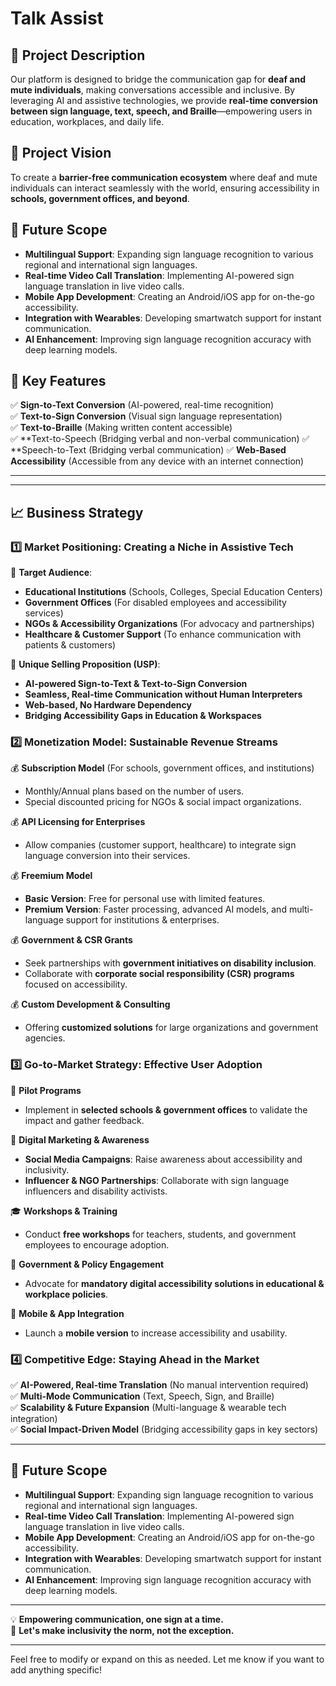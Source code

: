 # Talk Assist 

## 📌 Project Description  
Our platform is designed to bridge the communication gap for **deaf and mute individuals**, making conversations accessible and inclusive. By leveraging AI and assistive technologies, we provide **real-time conversion between sign language, text, speech, and Braille**—empowering users in education, workplaces, and daily life.  

## 🎯 Project Vision  
To create a **barrier-free communication ecosystem** where deaf and mute individuals can interact seamlessly with the world, ensuring accessibility in **schools, government offices, and beyond**.  

## 🔮 Future Scope  
- **Multilingual Support**: Expanding sign language recognition to various regional and international sign languages.  
- **Real-time Video Call Translation**: Implementing AI-powered sign language translation in live video calls.  
- **Mobile App Development**: Creating an Android/iOS app for on-the-go accessibility.  
- **Integration with Wearables**: Developing smartwatch support for instant communication.  
- **AI Enhancement**: Improving sign language recognition accuracy with deep learning models.

## 🚀 Key Features  
✅ **Sign-to-Text Conversion** (AI-powered, real-time recognition)  
✅ **Text-to-Sign Conversion** (Visual sign language representation)  
✅ **Text-to-Braille** (Making written content accessible)  
✅ **Text-to-Speech (Bridging verbal and non-verbal communication) 
✅ **Speech-to-Text (Bridging verbal communication)
✅ **Web-Based Accessibility** (Accessible from any device with an internet connection)  

---

---

## 📈 Business Strategy  

### **1️⃣ Market Positioning: Creating a Niche in Assistive Tech**  
🔹 **Target Audience**:  
- **Educational Institutions** (Schools, Colleges, Special Education Centers)  
- **Government Offices** (For disabled employees and accessibility services)  
- **NGOs & Accessibility Organizations** (For advocacy and partnerships)  
- **Healthcare & Customer Support** (To enhance communication with patients & customers)  

🔹 **Unique Selling Proposition (USP)**:  
- **AI-powered Sign-to-Text & Text-to-Sign Conversion**  
- **Seamless, Real-time Communication without Human Interpreters**  
- **Web-based, No Hardware Dependency**  
- **Bridging Accessibility Gaps in Education & Workspaces**  

### **2️⃣ Monetization Model: Sustainable Revenue Streams**  
💰 **Subscription Model** (For schools, government offices, and institutions)  
- Monthly/Annual plans based on the number of users.  
- Special discounted pricing for NGOs & social impact organizations.  

💰 **API Licensing for Enterprises**  
- Allow companies (customer support, healthcare) to integrate sign language conversion into their services.  

💰 **Freemium Model**  
- **Basic Version**: Free for personal use with limited features.  
- **Premium Version**: Faster processing, advanced AI models, and multi-language support for institutions & enterprises.  

💰 **Government & CSR Grants**  
- Seek partnerships with **government initiatives on disability inclusion**.  
- Collaborate with **corporate social responsibility (CSR) programs** focused on accessibility.  

💰 **Custom Development & Consulting**  
- Offering **customized solutions** for large organizations and government agencies.  

### **3️⃣ Go-to-Market Strategy: Effective User Adoption**  
🚀 **Pilot Programs**  
- Implement in **selected schools & government offices** to validate the impact and gather feedback.  

📢 **Digital Marketing & Awareness**  
- **Social Media Campaigns**: Raise awareness about accessibility and inclusivity.  
- **Influencer & NGO Partnerships**: Collaborate with sign language influencers and disability activists.  

🎓 **Workshops & Training**  
- Conduct **free workshops** for teachers, students, and government employees to encourage adoption.  

🤝 **Government & Policy Engagement**  
- Advocate for **mandatory digital accessibility solutions in educational & workplace policies**.  

📱 **Mobile & App Integration**  
- Launch a **mobile version** to increase accessibility and usability.  

### **4️⃣ Competitive Edge: Staying Ahead in the Market**  
✅ **AI-Powered, Real-time Translation** (No manual intervention required)  
✅ **Multi-Mode Communication** (Text, Speech, Sign, and Braille)  
✅ **Scalability & Future Expansion** (Multi-language & wearable tech integration)  
✅ **Social Impact-Driven Model** (Bridging accessibility gaps in key sectors)  

---

## 🔮 Future Scope  
- **Multilingual Support**: Expanding sign language recognition to various regional and international sign languages.  
- **Real-time Video Call Translation**: Implementing AI-powered sign language translation in live video calls.  
- **Mobile App Development**: Creating an Android/iOS app for on-the-go accessibility.  
- **Integration with Wearables**: Developing smartwatch support for instant communication.  
- **AI Enhancement**: Improving sign language recognition accuracy with deep learning models.  

---

💡 **Empowering communication, one sign at a time.**  
🔗 **Let's make inclusivity the norm, not the exception.**  

---

Feel free to modify or expand on this as needed. Let me know if you want to add anything specific!  
